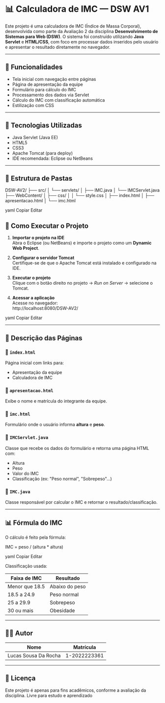 # 📊 Calculadora de IMC — DSW AV1

Este projeto é uma calculadora de IMC (Índice de Massa Corporal), desenvolvida como parte da Avaliação 2 da disciplina **Desenvolvimento de Sistemas para Web (DSW)**. O sistema foi construído utilizando **Java Servlet** e **HTML/CSS**, com foco em processar dados inseridos pelo usuário e apresentar o resultado diretamente no navegador.

---

## 🎯 Funcionalidades

- Tela inicial com navegação entre páginas
- Página de apresentação da equipe
- Formulário para cálculo do IMC
- Processamento dos dados via Servlet
- Cálculo do IMC com classificação automática
- Estilização com CSS

---

## 🧱 Tecnologias Utilizadas

- Java Servlet (Java EE)
- HTML5
- CSS3
- Apache Tomcat (para deploy)
- IDE recomendada: Eclipse ou NetBeans

---

## 📁 Estrutura de Pastas

DSW-AV2/
├── src/
│ └── servlets/
│ ├── IMC.java
│ └── IMCServlet.java
├── WebContent/
│ ├── css/
│ │ └── style.css
│ ├── index.html
│ ├── apresentacao.html
│ └── imc.html

yaml
Copiar
Editar

## 🚀 Como Executar o Projeto

1. **Importar o projeto na IDE**  
   Abra o Eclipse (ou NetBeans) e importe o projeto como um **Dynamic Web Project**.

2. **Configurar o servidor Tomcat**  
   Certifique-se de que o Apache Tomcat está instalado e configurado na IDE.

3. **Executar o projeto**  
   Clique com o botão direito no projeto → *Run on Server* → selecione o Tomcat.

4. **Acessar a aplicação**  
   Acesse no navegador:  
http://localhost:8080/DSW-AV2/

yaml
Copiar
Editar

---

## 📄 Descrição das Páginas

### 🔹 `index.html`
Página inicial com links para:
- Apresentação da equipe
- Calculadora de IMC

### 🔹 `apresentacao.html`
Exibe o nome e matrícula do integrante da equipe.

### 🔹 `imc.html`
Formulário onde o usuário informa **altura** e **peso**.

### 🔹 `IMCServlet.java`
Classe que recebe os dados do formulário e retorna uma página HTML com:
- Altura
- Peso
- Valor do IMC
- Classificação (ex: "Peso normal", "Sobrepeso"...)

### 🔹 `IMC.java`
Classe responsável por calcular o IMC e retornar o resultado/classificação.

---

## 📊 Fórmula do IMC

O cálculo é feito pela fórmula:

IMC = peso / (altura * altura)

yaml
Copiar
Editar

Classificação usada:

| Faixa de IMC      | Resultado        |
|-------------------|------------------|
| Menor que 18.5    | Abaixo do peso   |
| 18.5 a 24.9       | Peso normal      |
| 25 a 29.9         | Sobrepeso        |
| 30 ou mais        | Obesidade        |

---

## 👨‍💻 Autor

| Nome                 | Matrícula       |
|----------------------|-----------------|
| Lucas Sousa Da Rocha | 1-2022223361    |

---

## 📝 Licença

Este projeto é apenas para fins acadêmicos, conforme a avaliação da disciplina. Livre para estudo e aprendizado

